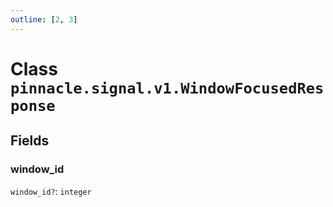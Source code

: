 ```yaml
---
outline: [2, 3]
---
```


# Class `pinnacle.signal.v1.WindowFocusedResponse`




## Fields

### window_id <Badge type="danger" text="nullable" />

`window_id?`: <code>integer</code>




